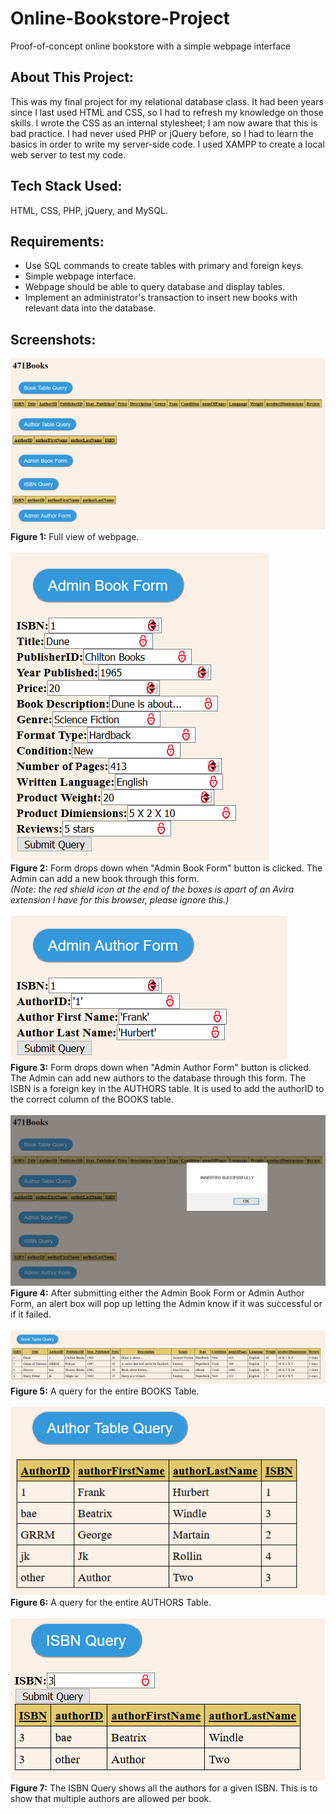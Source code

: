 # Online-Bookstore-Project
Proof-of-concept online bookstore with a simple webpage interface

## About This Project:
This was my final project for my relational database class. It had been years since I last used HTML and CSS, so I had to refresh my knowledge on those skills. I wrote the CSS as an internal stylesheet; I am now aware that this is bad practice. I had never used PHP or jQuery before, so I had to learn the basics in order to write my server-side code. I used XAMPP to create a local web server to test my code.

## Tech Stack Used: 
HTML, CSS, PHP, jQuery, and MySQL.

## Requirements:
* Use SQL commands to create tables with primary and foreign keys.
*	Simple webpage interface.
*	Webpage should be able to query database and display tables.
*	Implement an administrator's transaction to insert new books with relevant data into the database.

## Screenshots:
![Figure 1](/images/f1.png)
<br />
**Figure 1:** Full view of webpage.<br />
<br />
![Figure 2](/images/f2.png)
<br />
**Figure 2:** Form drops down when "Admin Book Form" button is clicked. The Admin can add a new book through this form.
<br />
*(Note: the red shield icon at the end of the boxes is apart of an Avira extension I have for this browser, please ignore this.)*<br />
<br />
![Figure 3](/images/f3.png)
<br />
**Figure 3:** Form drops down when "Admin Author Form" button is clicked. The Admin can add new authors to the database through this form. The ISBN is a foreign key in the AUTHORS table. It is used to add the authorID to the correct column of the BOOKS table.<br />
<br />
![Figure 4](/images/f4.png)
<br />
**Figure 4:** After submitting either the Admin Book Form or Admin Author Form, an alert box will pop up letting the Admin know if it was successful or if it failed.<br />
<br />
![Figure 5](/images/f5.png)
<br />
**Figure 5:** A query for the entire BOOKS Table.<br />
<br />
![Figure 6](/images/f6.png)
<br />
**Figure 6:** A query for the entire AUTHORS Table.<br />
<br />
![Figure 7](/images/f7.png)
<br />
**Figure 7:** The ISBN Query shows all the authors for a given ISBN. This is to show that multiple authors are allowed per book.
